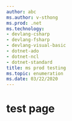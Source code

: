 ```yaml
---
author: abc
ms.author: v-sthong
ms.prod: .net
ms.technology: 
- devlang-csharp
- devlang-fsharp
- devlang-visual-basic
- dotnet-ado
- dotnet-ncl
- dotnet-standard
title: ms prod testing
ms.topic: enumeration
ms.date: 03/22/2020
---
```


# test page
